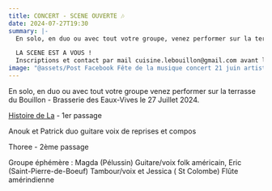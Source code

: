 ```yaml
---
title: CONCERT - SCENE OUVERTE 🎶
date: 2024-07-27T19:30
summary: |-
  En solo, en duo ou avec tout votre groupe, venez performer sur la terrasse du Bouillon - Brasserie des Eaux-Vives le 27 Juillet 2024

  LA SCENE EST A VOUS !
  Inscriptions et contact par mail cuisine.lebouillon@gmail.com avant le 21/07/2024
image: "@assets/Post Facebook Fête de la musique concert 21 juin artistes (1).png"
---
```

En solo, en duo ou avec tout votre groupe venez performer sur la terrasse du Bouillon - Brasserie des Eaux-Vives le 27 Juillet 2024.

[Histoire de La](https://www.facebook.com/profile.php?id=100083445604688&__cft__[0]=AZXjx_OA6Uz_6ENnwArXf0vFbWZbuml-iS9HudDoFSe2MkXfUnobBJaFdIoe7nf0Iyqx3w78bsHmfz982m0RYsqY8OezZSsuUZl9n_apegN1yNrvKMvitsf1K4tgH2lxT75kjqqMB5Kc16hGpiIXCPBsdbv8NQV1dVhEAZ-8kxEvHA&__tn__=-]K-R) - 1er passage

Anouk et Patrick duo guitare voix de reprises et compos

Thoree - 2ème passage

Groupe éphémère : Magda (Pélussin) Guitare/voix folk américain, Eric (Saint-Pierre-de-Boeuf) Tambour/voix et Jessica ( St Colombe) Flûte amérindienne
